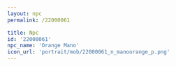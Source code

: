 ```yaml
---
layout: npc
permalink: /22000061

title: Npc
id: '22000061'
npc_name: 'Orange Mano'
icon_url: 'portrait/mob/22000061_n_manoorange_p.png'
---
```

